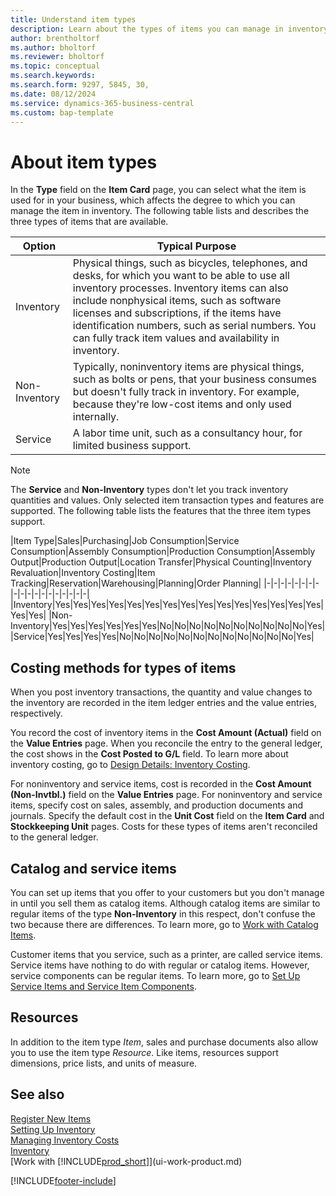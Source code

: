 ```yaml
---
title: Understand item types
description: Learn about the types of items you can manage in inventory, and how the types affectYou can adjust the inventory valuation of an item using the FIFO or Average costing methods when item costs change for reasons other than transactions.
author: brentholtorf
ms.author: bholtorf
ms.reviewer: bholtorf
ms.topic: conceptual
ms.search.keywords:
ms.search.form: 9297, 5845, 30, 
ms.date: 08/12/2024
ms.service: dynamics-365-business-central
ms.custom: bap-template
---
```

# About item types

In the **Type** field on the **Item Card** page, you can select what the item is used for in your business, which affects the degree to which you can manage the item in inventory. The following table lists and describes the three types of items that are available.

|Option|Typical Purpose|
|------|-----------|
|Inventory|Physical things, such as bicycles, telephones, and desks, for which you want to be able to use all inventory processes. Inventory items can also include nonphysical items, such as software licenses and subscriptions, if the items have identification numbers, such as serial numbers. You can fully track item values and availability in inventory.|
|Non-Inventory|Typically, noninventory items are physical things, such as bolts or pens, that your business consumes but doesn't fully track in inventory. For example, because they're low-cost items and only used internally.|
|Service|A labor time unit, such as a consultancy hour, for limited business support.|

> [!NOTE]
> The **Service** and **Non-Inventory** types don't let you track inventory quantities and values. Only selected item transaction types and features are supported. The following table lists the features that the three item types support.

|Item Type|Sales|Purchasing|Job Consumption|Service Consumption|Assembly Consumption|Production Consumption|Assembly Output|Production Output|Location Transfer|Physical Counting|Inventory Revaluation|Inventory Costing|Item Tracking|Reservation|Warehousing|Planning|Order Planning|
|-|-|-|-|-|-|-|-|-|-|-|-|-|-|-|-|-|-|-|
|Inventory|Yes|Yes|Yes|Yes|Yes|Yes|Yes|Yes|Yes|Yes|Yes|Yes|Yes|Yes|Yes|Yes|Yes|
|Non-Inventory|Yes|Yes|Yes|Yes|Yes|Yes|No|No|No|No|No|No|No|No|No|No|Yes|
|Service|Yes|Yes|Yes|Yes|No|No|No|No|No|No|No|No|No|No|No|No|Yes|

## Costing methods for types of items

When you post inventory transactions, the quantity and value changes to the inventory are recorded in the item ledger entries and the value entries, respectively.

You record the cost of inventory items in the **Cost Amount (Actual)** field on the **Value Entries** page. When you reconcile the entry to the general ledger, the cost shows in the **Cost Posted to G/L** field. To learn more about inventory costing, go to [Design Details: Inventory Costing](design-details-inventory-costing.md).

For noninventory and service items, cost is recorded in the **Cost Amount (Non-Invtbl.)** field on the **Value Entries** page. For noninventory and service items, specify cost on sales, assembly, and production documents and journals. Specify the default cost in the **Unit Cost** field on the **Item Card** and **Stockkeeping Unit** pages. Costs for these types of items aren't reconciled to the general ledger.

## Catalog and service items

You can set up items that you offer to your customers but you don't manage in until you sell them as catalog items. Although catalog items are similar to regular items of the type **Non-Inventory** in this respect, don't confuse the two because there are differences. To learn more, go to [Work with Catalog Items](inventory-how-work-nonstock-items.md).

Customer items that you service, such as a printer, are called service items. Service items have nothing to do with regular or catalog items. However, service components can be regular items. To learn more, go to [Set Up Service Items and Service Item Components](service-how-setup-service-items.md).

## Resources

In addition to the item type *Item*, sales and purchase documents also allow you to use the item type *Resource*. Like items, resources support dimensions, price lists, and units of measure. <!--With introduction of types *Service* and *Non-Inventory* we do not have any intention to add any extra capabilities for type Resource in purchase and sales processes. We recommend using items of applicable type instead. Resources will continue get new functionality to track the time and effort that is involved with performing and providing services and will stay important part of project and service management. Because many partner solutions use resources, we do not plan to deprecate them in the sales or purchase documents.-->

## See also

[Register New Items](inventory-how-register-new-items.md)  
[Setting Up Inventory](inventory-setup-inventory.md)  
[Managing Inventory Costs](finance-manage-inventory-costs.md)  
[Inventory](inventory-manage-inventory.md)  
[Work with [!INCLUDE[prod_short](includes/prod_short.md)]](ui-work-product.md)

[!INCLUDE[footer-include](includes/footer-banner.md)]
